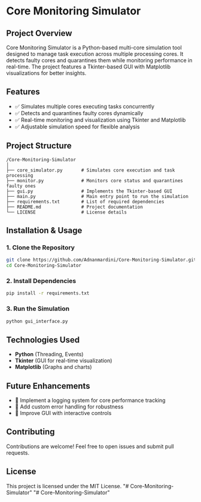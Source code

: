 # Core Monitoring Simulator

## Project Overview
Core Monitoring Simulator is a Python-based multi-core simulation tool designed to manage task execution across multiple processing cores. It detects faulty cores and quarantines them while monitoring performance in real-time. The project features a Tkinter-based GUI with Matplotlib visualizations for better insights.

## Features
- ✅ Simulates multiple cores executing tasks concurrently
- ✅ Detects and quarantines faulty cores dynamically
- ✅ Real-time monitoring and visualization using Tkinter and Matplotlib
- ✅ Adjustable simulation speed for flexible analysis

## Project Structure
```
/Core-Monitoring-Simulator
│
├── core_simulator.py       # Simulates core execution and task processing
├── monitor.py              # Monitors core status and quarantines faulty ones
├── gui.py                  # Implements the Tkinter-based GUI
├── main.py                 # Main entry point to run the simulation
├── requirements.txt        # List of required dependencies
├── README.md               # Project documentation
└── LICENSE                 # License details
```

## Installation & Usage

### 1. Clone the Repository
```bash
git clone https://github.com/Adnanmardini/Core-Monitoring-Simulator.git
cd Core-Monitoring-Simulator
```

### 2. Install Dependencies
```bash
pip install -r requirements.txt
```

### 3. Run the Simulation
```bash
python gui_interface.py
```

## Technologies Used
- **Python** (Threading, Events)
- **Tkinter** (GUI for real-time visualization)
- **Matplotlib** (Graphs and charts)

## Future Enhancements
- 🔹 Implement a logging system for core performance tracking
- 🔹 Add custom error handling for robustness
- 🔹 Improve GUI with interactive controls

## Contributing
Contributions are welcome! Feel free to open issues and submit pull requests.

## License
This project is licensed under the MIT License.
"# Core-Monitoring-Simulator" 
"# Core-Monitoring-Simulator" 
